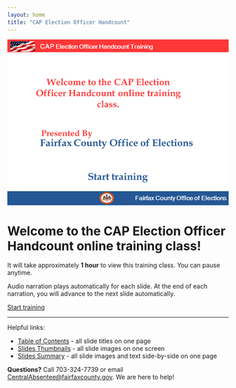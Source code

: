 ```yaml
---
layout: home
title: "CAP Election Officer Handcount"
---
```


<!-- <img class="hero-image" src="{{ site.url }}{{ site.baseurl }}/assets/img/cap-returned-ballot-check-in-001.png"> -->

<a href="./slides/001"><img class="hero-image" src="./images/001.png"></a>

# Welcome to the **CAP Election Officer Handcount** online training class!

It will take approximately **1 hour** to view this training class. You can pause anytime.

Audio narration plays automatically for each slide. At the end of each narration, you will advance to the next slide automatically.

<div>
<a class="homepage-button" href="./slides/001">Start training</a>
</div>

---

Helpful links:

* [Table of Contents](./toc) - all slide titles on one page
* [Slides Thumbnails](./thumbnails) - all slide images on one screen
* [Slides Summary](./summary) - all slide images and text side-by-side on one page

**Questions?** Call 703-324-7739 or email CentralAbsentee@fairfaxcounty.gov. We are here to help!